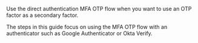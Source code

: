 Use the direct authentication MFA OTP flow when you want to use an OTP factor as a secondary factor.

The steps in this guide focus on using the MFA OTP flow with an authenticator such as Google Authenticator or Okta Verify.
